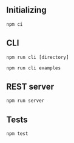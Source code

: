 ## Initializing

`npm ci`

## CLI

`npm run cli [directory]`

`npm run cli examples`

## REST server

`npm run server`

## Tests

`npm test`
